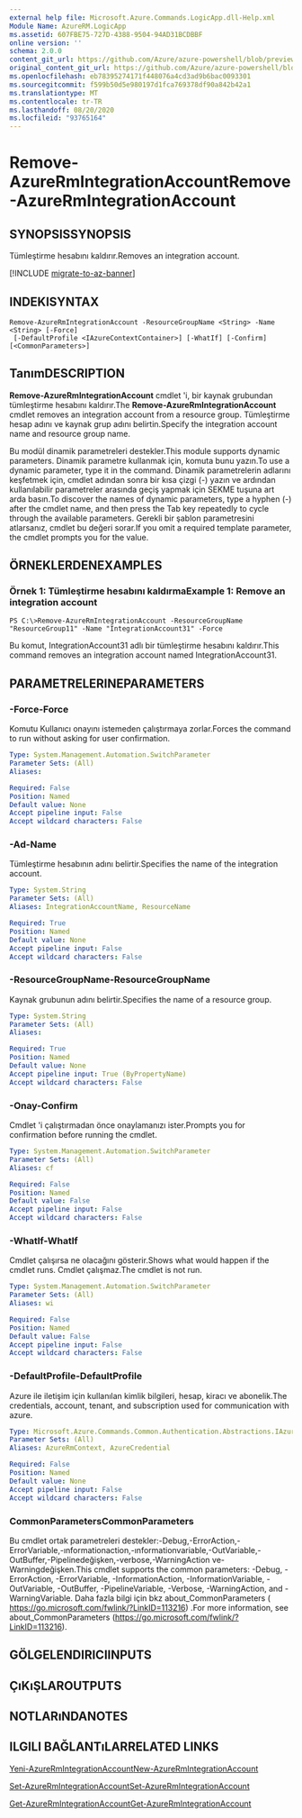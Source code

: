 ```yaml
---
external help file: Microsoft.Azure.Commands.LogicApp.dll-Help.xml
Module Name: AzureRM.LogicApp
ms.assetid: 607FBE75-727D-4388-9504-94AD31BCDBBF
online version: ''
schema: 2.0.0
content_git_url: https://github.com/Azure/azure-powershell/blob/preview/src/ResourceManager/LogicApp/Commands.LogicApp/help/Remove-AzureRmIntegrationAccount.md
original_content_git_url: https://github.com/Azure/azure-powershell/blob/preview/src/ResourceManager/LogicApp/Commands.LogicApp/help/Remove-AzureRmIntegrationAccount.md
ms.openlocfilehash: eb78395274171f448076a4cd3ad9b6bac0093301
ms.sourcegitcommit: f599b50d5e980197d1fca769378df90a842b42a1
ms.translationtype: MT
ms.contentlocale: tr-TR
ms.lasthandoff: 08/20/2020
ms.locfileid: "93765164"
---
```

# <span data-ttu-id="3c1be-101">Remove-AzureRmIntegrationAccount</span><span class="sxs-lookup"><span data-stu-id="3c1be-101">Remove-AzureRmIntegrationAccount</span></span>

## <span data-ttu-id="3c1be-102">SYNOPSIS</span><span class="sxs-lookup"><span data-stu-id="3c1be-102">SYNOPSIS</span></span>
<span data-ttu-id="3c1be-103">Tümleştirme hesabını kaldırır.</span><span class="sxs-lookup"><span data-stu-id="3c1be-103">Removes an integration account.</span></span>

[!INCLUDE [migrate-to-az-banner](../../includes/migrate-to-az-banner.md)]

## <span data-ttu-id="3c1be-104">INDEKI</span><span class="sxs-lookup"><span data-stu-id="3c1be-104">SYNTAX</span></span>

```
Remove-AzureRmIntegrationAccount -ResourceGroupName <String> -Name <String> [-Force]
 [-DefaultProfile <IAzureContextContainer>] [-WhatIf] [-Confirm] [<CommonParameters>]
```

## <span data-ttu-id="3c1be-105">Tanım</span><span class="sxs-lookup"><span data-stu-id="3c1be-105">DESCRIPTION</span></span>
<span data-ttu-id="3c1be-106">**Remove-AzureRmIntegrationAccount** cmdlet 'i, bir kaynak grubundan tümleştirme hesabını kaldırır.</span><span class="sxs-lookup"><span data-stu-id="3c1be-106">The **Remove-AzureRmIntegrationAccount** cmdlet removes an integration account from a resource group.</span></span>
<span data-ttu-id="3c1be-107">Tümleştirme hesap adını ve kaynak grup adını belirtin.</span><span class="sxs-lookup"><span data-stu-id="3c1be-107">Specify the integration account name and resource group name.</span></span>

<span data-ttu-id="3c1be-108">Bu modül dinamik parametreleri destekler.</span><span class="sxs-lookup"><span data-stu-id="3c1be-108">This module supports dynamic parameters.</span></span>
<span data-ttu-id="3c1be-109">Dinamik parametre kullanmak için, komuta bunu yazın.</span><span class="sxs-lookup"><span data-stu-id="3c1be-109">To use a dynamic parameter, type it in the command.</span></span>
<span data-ttu-id="3c1be-110">Dinamik parametrelerin adlarını keşfetmek için, cmdlet adından sonra bir kısa çizgi (-) yazın ve ardından kullanılabilir parametreler arasında geçiş yapmak için SEKME tuşuna art arda basın.</span><span class="sxs-lookup"><span data-stu-id="3c1be-110">To discover the names of dynamic parameters, type a hyphen (-) after the cmdlet name, and then press the Tab key repeatedly to cycle through the available parameters.</span></span>
<span data-ttu-id="3c1be-111">Gerekli bir şablon parametresini atlarsanız, cmdlet bu değeri sorar.</span><span class="sxs-lookup"><span data-stu-id="3c1be-111">If you omit a required template parameter, the cmdlet prompts you for the value.</span></span>

## <span data-ttu-id="3c1be-112">ÖRNEKLERDEN</span><span class="sxs-lookup"><span data-stu-id="3c1be-112">EXAMPLES</span></span>

### <span data-ttu-id="3c1be-113">Örnek 1: Tümleştirme hesabını kaldırma</span><span class="sxs-lookup"><span data-stu-id="3c1be-113">Example 1: Remove an integration account</span></span>
```
PS C:\>Remove-AzureRmIntegrationAccount -ResourceGroupName "ResourceGroup11" -Name "IntegrationAccount31" -Force
```

<span data-ttu-id="3c1be-114">Bu komut, IntegrationAccount31 adlı bir tümleştirme hesabını kaldırır.</span><span class="sxs-lookup"><span data-stu-id="3c1be-114">This command removes an integration account named IntegrationAccount31.</span></span>

## <span data-ttu-id="3c1be-115">PARAMETRELERINE</span><span class="sxs-lookup"><span data-stu-id="3c1be-115">PARAMETERS</span></span>

### <span data-ttu-id="3c1be-116">-Force</span><span class="sxs-lookup"><span data-stu-id="3c1be-116">-Force</span></span>
<span data-ttu-id="3c1be-117">Komutu Kullanıcı onayını istemeden çalıştırmaya zorlar.</span><span class="sxs-lookup"><span data-stu-id="3c1be-117">Forces the command to run without asking for user confirmation.</span></span>

```yaml
Type: System.Management.Automation.SwitchParameter
Parameter Sets: (All)
Aliases: 

Required: False
Position: Named
Default value: None
Accept pipeline input: False
Accept wildcard characters: False
```

### <span data-ttu-id="3c1be-118">-Ad</span><span class="sxs-lookup"><span data-stu-id="3c1be-118">-Name</span></span>
<span data-ttu-id="3c1be-119">Tümleştirme hesabının adını belirtir.</span><span class="sxs-lookup"><span data-stu-id="3c1be-119">Specifies the name of the integration account.</span></span>

```yaml
Type: System.String
Parameter Sets: (All)
Aliases: IntegrationAccountName, ResourceName

Required: True
Position: Named
Default value: None
Accept pipeline input: False
Accept wildcard characters: False
```

### <span data-ttu-id="3c1be-120">-ResourceGroupName</span><span class="sxs-lookup"><span data-stu-id="3c1be-120">-ResourceGroupName</span></span>
<span data-ttu-id="3c1be-121">Kaynak grubunun adını belirtir.</span><span class="sxs-lookup"><span data-stu-id="3c1be-121">Specifies the name of a resource group.</span></span>

```yaml
Type: System.String
Parameter Sets: (All)
Aliases: 

Required: True
Position: Named
Default value: None
Accept pipeline input: True (ByPropertyName)
Accept wildcard characters: False
```

### <span data-ttu-id="3c1be-122">-Onay</span><span class="sxs-lookup"><span data-stu-id="3c1be-122">-Confirm</span></span>
<span data-ttu-id="3c1be-123">Cmdlet 'i çalıştırmadan önce onaylamanızı ister.</span><span class="sxs-lookup"><span data-stu-id="3c1be-123">Prompts you for confirmation before running the cmdlet.</span></span>

```yaml
Type: System.Management.Automation.SwitchParameter
Parameter Sets: (All)
Aliases: cf

Required: False
Position: Named
Default value: False
Accept pipeline input: False
Accept wildcard characters: False
```

### <span data-ttu-id="3c1be-124">-WhatIf</span><span class="sxs-lookup"><span data-stu-id="3c1be-124">-WhatIf</span></span>
<span data-ttu-id="3c1be-125">Cmdlet çalışırsa ne olacağını gösterir.</span><span class="sxs-lookup"><span data-stu-id="3c1be-125">Shows what would happen if the cmdlet runs.</span></span>
<span data-ttu-id="3c1be-126">Cmdlet çalışmaz.</span><span class="sxs-lookup"><span data-stu-id="3c1be-126">The cmdlet is not run.</span></span>

```yaml
Type: System.Management.Automation.SwitchParameter
Parameter Sets: (All)
Aliases: wi

Required: False
Position: Named
Default value: False
Accept pipeline input: False
Accept wildcard characters: False
```

### <span data-ttu-id="3c1be-127">-DefaultProfile</span><span class="sxs-lookup"><span data-stu-id="3c1be-127">-DefaultProfile</span></span>
<span data-ttu-id="3c1be-128">Azure ile iletişim için kullanılan kimlik bilgileri, hesap, kiracı ve abonelik.</span><span class="sxs-lookup"><span data-stu-id="3c1be-128">The credentials, account, tenant, and subscription used for communication with azure.</span></span>

```yaml
Type: Microsoft.Azure.Commands.Common.Authentication.Abstractions.IAzureContextContainer
Parameter Sets: (All)
Aliases: AzureRmContext, AzureCredential

Required: False
Position: Named
Default value: None
Accept pipeline input: False
Accept wildcard characters: False
```

### <span data-ttu-id="3c1be-129">CommonParameters</span><span class="sxs-lookup"><span data-stu-id="3c1be-129">CommonParameters</span></span>
<span data-ttu-id="3c1be-130">Bu cmdlet ortak parametreleri destekler:-Debug,-ErrorAction,-ErrorVariable,-ınformationaction,-ınformationvariable,-OutVariable,-OutBuffer,-Pipelinedeğişken,-verbose,-WarningAction ve-Warningdeğişken.</span><span class="sxs-lookup"><span data-stu-id="3c1be-130">This cmdlet supports the common parameters: -Debug, -ErrorAction, -ErrorVariable, -InformationAction, -InformationVariable, -OutVariable, -OutBuffer, -PipelineVariable, -Verbose, -WarningAction, and -WarningVariable.</span></span> <span data-ttu-id="3c1be-131">Daha fazla bilgi için bkz about_CommonParameters ( https://go.microsoft.com/fwlink/?LinkID=113216) .</span><span class="sxs-lookup"><span data-stu-id="3c1be-131">For more information, see about_CommonParameters (https://go.microsoft.com/fwlink/?LinkID=113216).</span></span>

## <span data-ttu-id="3c1be-132">GÖLGELENDIRICI</span><span class="sxs-lookup"><span data-stu-id="3c1be-132">INPUTS</span></span>

## <span data-ttu-id="3c1be-133">ÇıKıŞLAR</span><span class="sxs-lookup"><span data-stu-id="3c1be-133">OUTPUTS</span></span>

## <span data-ttu-id="3c1be-134">NOTLARıNDA</span><span class="sxs-lookup"><span data-stu-id="3c1be-134">NOTES</span></span>

## <span data-ttu-id="3c1be-135">ILGILI BAĞLANTıLAR</span><span class="sxs-lookup"><span data-stu-id="3c1be-135">RELATED LINKS</span></span>

[<span data-ttu-id="3c1be-136">Yeni-AzureRmIntegrationAccount</span><span class="sxs-lookup"><span data-stu-id="3c1be-136">New-AzureRmIntegrationAccount</span></span>](./New-AzureRmIntegrationAccount.md)

[<span data-ttu-id="3c1be-137">Set-AzureRmIntegrationAccount</span><span class="sxs-lookup"><span data-stu-id="3c1be-137">Set-AzureRmIntegrationAccount</span></span>](./Set-AzureRmIntegrationAccount.md)

[<span data-ttu-id="3c1be-138">Get-AzureRmIntegrationAccount</span><span class="sxs-lookup"><span data-stu-id="3c1be-138">Get-AzureRmIntegrationAccount</span></span>](./Get-AzureRmIntegrationAccount.md)



